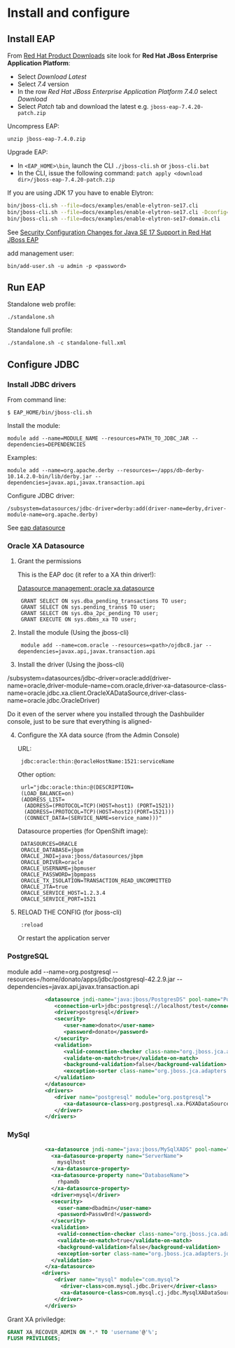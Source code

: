 Install and configure
==============================================================================

Install EAP
------------------------------------------------------------------------------

From [Red Hat Product Downloads](https://access.redhat.com/downloads) site look for **Red Hat JBoss Enterprise Application Platform**:

- Select *Download Latest*
- Select *7.4* version
- In the row *Red Hat JBoss Enterprise Application Platform 7.4.0* select *Download* 
- Select *Patch* tab and download the latest e.g. `jboss-eap-7.4.20-patch.zip`

Uncompress EAP:

```
unzip jboss-eap-7.4.0.zip
```

Upgrade EAP:

- In `<EAP_HOME>\bin`, launch the CLI `./jboss-cli.sh` or `jboss-cli.bat`
- In the CLI, issue the following command: `patch apply <download dir>/jboss-eap-7.4.20-patch.zip`

If you are using JDK 17 you have to enable Elytron:

```sh
bin/jboss-cli.sh --file=docs/examples/enable-elytron-se17.cli
bin/jboss-cli.sh --file=docs/examples/enable-elytron-se17.cli -Dconfig=standalone-full.xml
bin/jboss-cli.sh --file=docs/examples/enable-elytron-se17-domain.cli
```

See [Security Configuration Changes for Java SE 17 Support in Red Hat JBoss EAP](https://access.redhat.com/articles/6956863)

add management user:

    bin/add-user.sh -u admin -p <password>

Run EAP
------------------------------------------------------------------------------

Standalone web profile:

    ./standalone.sh

Standalone full profile:

    ./standalone.sh -c standalone-full.xml

Configure JDBC
------------------------------------------------------------------------------

### Install JDBC drivers

From command line:

    $ EAP_HOME/bin/jboss-cli.sh

Install the module:

    module add --name=MODULE_NAME --resources=PATH_TO_JDBC_JAR --dependencies=DEPENDENCIES

Examples:

    module add --name=org.apache.derby --resources=~/apps/db-derby-10.14.2.0-bin/lib/derby.jar --dependencies=javax.api,javax.transaction.api

Configure JDBC driver:

    /subsystem=datasources/jdbc-driver=derby:add(driver-name=derby,driver-module-name=org.apache.derby)

See [eap datasource](https://access.redhat.com/documentation/en-us/red_hat_jboss_enterprise_application_platform/7.0/html/configuration_guide/datasource_management)

### Oracle XA Datasource

1. Grant the permissions

    This is the EAP doc (it refer to a XA thin driver!):
    
    [Datasource management: oracle xa datasource](https://access.redhat.com/documentation/en-us/red_hat_jboss_enterprise_application_platform/7.0/html/configuration_guide/datasource_management#example_oracle_xa_datasource)

        GRANT SELECT ON sys.dba_pending_transactions TO user;
        GRANT SELECT ON sys.pending_trans$ TO user;
        GRANT SELECT ON sys.dba_2pc_pending TO user;
        GRANT EXECUTE ON sys.dbms_xa TO user;

2. Install the module (Using the jboss-cli)

        module add --name=com.oracle --resources=<path>/ojdbc8.jar --dependencies=javax.api,javax.transaction.api


3. Install the driver (Using the jboss-cli)

/subsystem=datasources/jdbc-driver=oracle:add(driver-name=oracle,driver-module-name=com.oracle,driver-xa-datasource-class-name=oracle.jdbc.xa.client.OracleXADataSource,driver-class-name=oracle.jdbc.OracleDriver)

Do it even of the server where you installed through the Dashbuilder console, just to be sure that everything is aligned-

4. Configure the XA data source (from the Admin Console)

    URL:

        jdbc:oracle:thin:@oracleHostName:1521:serviceName
    
    Other option:
    
        url="jdbc:oracle:thin:@(DESCRIPTION=
        (LOAD_BALANCE=on)
        (ADDRESS_LIST=
         (ADDRESS=(PROTOCOL=TCP)(HOST=host1) (PORT=1521))
         (ADDRESS=(PROTOCOL=TCP)(HOST=host2)(PORT=1521)))
         (CONNECT_DATA=(SERVICE_NAME=service_name)))"

    Datasource properties (for OpenShift image):

        DATASOURCES=ORACLE
        ORACLE_DATABASE=jbpm
        ORACLE_JNDI=java:jboss/datasources/jbpm
        ORACLE_DRIVER=oracle
        ORACLE_USERNAME=jbpmuser
        ORACLE_PASSWORD=jbpmpass
        ORACLE_TX_ISOLATION=TRANSACTION_READ_UNCOMMITTED
        ORACLE_JTA=true
        ORACLE_SERVICE_HOST=1.2.3.4
        ORACLE_SERVICE_PORT=1521


    
5. RELOAD THE CONFIG
   (for jboss-cli)

        :reload

    Or restart the application server

### PostgreSQL

module add --name=org.postgresql --resources=/home/donato/apps/jdbc/postgresql-42.2.9.jar --dependencies=javax.api,javax.transaction.api


```xml
            <datasource jndi-name="java:jboss/PostgresDS" pool-name="PostgresDS">
               <connection-url>jdbc:postgresql://localhost/test</connection-url>
               <driver>postgresql</driver>
               <security>
                  <user-name>donato</user-name>
                  <password>donato</password>
               </security>
               <validation>
                  <valid-connection-checker class-name="org.jboss.jca.adapters.jdbc.extensions.postgres.PostgreSQLValidConnectionChecker" />
                  <validate-on-match>true</validate-on-match>
                  <background-validation>false</background-validation>
                  <exception-sorter class-name="org.jboss.jca.adapters.jdbc.extensions.postgres.PostgreSQLExceptionSorter" />
               </validation>
            </datasource>
            <drivers>
               <driver name="postgresql" module="org.postgresql">
                  <xa-datasource-class>org.postgresql.xa.PGXADataSource</xa-datasource-class>
               </driver>
            </drivers>
```

### MySql


```xml
            <xa-datasource jndi-name="java:jboss/MySqlXADS" pool-name="MySqlXADS">
              <xa-datasource-property name="ServerName">
                mysqlhost
              </xa-datasource-property>
              <xa-datasource-property name="DatabaseName">
                rhpamdb
              </xa-datasource-property>
              <driver>mysql</driver>
              <security>
                <user-name>dbadmin</user-name>
                <password>Passw0rd!</password>
              </security>
              <validation>
                <valid-connection-checker class-name="org.jboss.jca.adapters.jdbc.extensions.mysql.MySQLValidConnectionChecker"/>
                <validate-on-match>true</validate-on-match>
                <background-validation>false</background-validation>
                <exception-sorter class-name="org.jboss.jca.adapters.jdbc.extensions.mysql.MySQLExceptionSorter"/>
              </validation>
            </xa-datasource>
           <drivers>
               <driver name="mysql" module="com.mysql">
                 <driver-class>com.mysql.jdbc.Driver</driver-class>
                 <xa-datasource-class>com.mysql.cj.jdbc.MysqlXADataSource</xa-datasource-class>
               </driver>
            </drivers>
```

Grant XA priviledge:

```sql
GRANT XA_RECOVER_ADMIN ON *.* TO 'username'@'%';
FLUSH PRIVILEGES;
```
